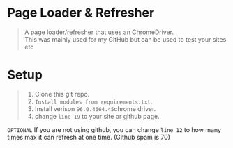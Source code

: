 # Page Loader & Refresher
> A page loader/refresher that uses an ChromeDriver.                                                                  
This was mainly used for my GitHub but can be used to test your sites etc

# Setup
> 1) Clone this git repo.
> 2) ``Install modules from requirements.txt``.
> 3) Install verison `96.0.4664.45`chrome driver.
> 4) change `line 19` to your site or github page.

`OPTIONAL` If you are not using github, you can change `line 12` to how many times max it can refresh at one time. (Github spam is 70)

